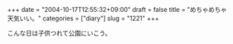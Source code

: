 +++
date = "2004-10-17T12:55:32+09:00"
draft = false
title = "めちゃめちゃ天気いい。"
categories = ["diary"]
slug = "1221"
+++

こんな日は子供つれて公園にいこう。
